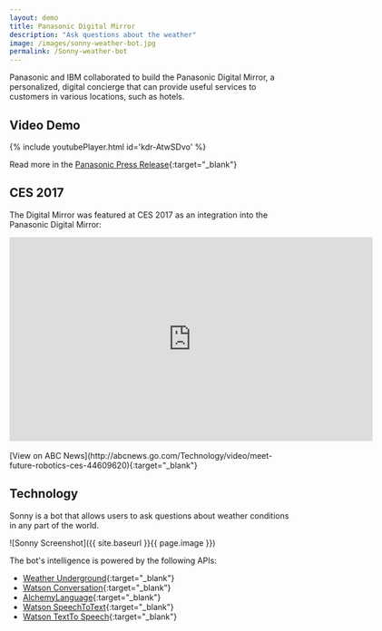 ```yaml
---
layout: demo
title: Panasonic Digital Mirror
description: "Ask questions about the weather"
image: /images/sonny-weather-bot.jpg
permalink: /Sonny-weather-bot
---
```


Panasonic and IBM collaborated to build the Panasonic Digital Mirror, a personalized, digital concierge that can provide useful services to customers in various locations, such as hotels.

## Video Demo
{% include youtubePlayer.html id='kdr-AtwSDvo' %}
<br>

Read more in the [Panasonic Press Release](http://shop.panasonic.com/about-us-latest-news-press-releases/01052017-ibmwatson.html){:target="_blank"}

## CES 2017
The Digital Mirror was featured at CES 2017 as an integration into the Panasonic Digital Mirror:
<div class="video-containter">
<iframe src='http://abcnews.go.com/video/embed?id=44609620' width='640' height='360' scrolling='no' style='border:none;'></iframe>
</div>
<br>
[View on ABC News](http://abcnews.go.com/Technology/video/meet-future-robotics-ces-44609620){:target="_blank"}

## Technology
Sonny is a bot that allows users to ask questions about weather conditions in any part of the world.

![Sonny Screenshot]({{ site.baseurl }}{{ page.image }})

The bot's intelligence is powered by the following APIs:
 - [Weather Underground](https://www.wunderground.com/weather/api/){:target="_blank"}
 - [Watson Conversation](https://www.ibm.com/watson/developercloud/conversation.html){:target="_blank"}
 - [AlchemyLanguage](https://www.ibm.com/watson/developercloud/alchemy-language.html){:target="_blank"}
 - [Watson SpeechToText](https://www.ibm.com/watson/developercloud/speech-to-text.html){:target="_blank"}
 - [Watson TextTo Speech](https://www.ibm.com/watson/developercloud/text-to-speech.html){:target="_blank"}
 